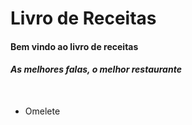 <h1>Livro de Receitas</h1>
<h4><b>Bem vindo ao livro de receitas</b></h4>
<h4><i>As melhores falas, o melhor restaurante</i></h4>

<br>

- Omelete